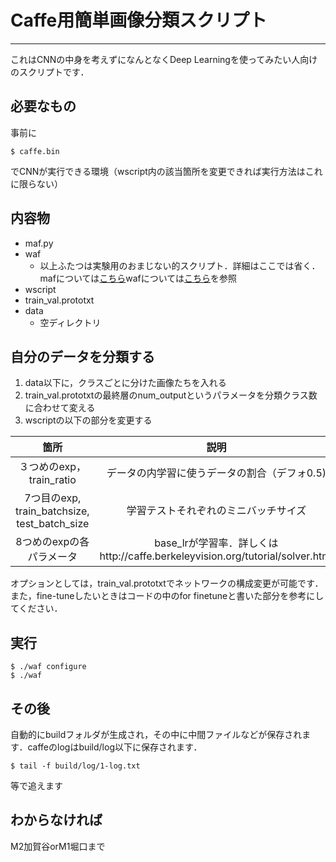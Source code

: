# Caffe用簡単画像分類スクリプト

---


これはCNNの中身を考えずになんとなくDeep Learningを使ってみたい人向けのスクリプトです．

## 必要なもの
事前に
```console
$ caffe.bin
```
でCNNが実行できる環境（wscript内の該当箇所を変更できれば実行方法はこれに限らない）

## 内容物
- maf.py
- waf
	- 以上ふたつは実験用のおまじない的スクリプト．詳細はここでは省く．mafについては[こちら](https://github.com/pfi/maf/)wafについては[こちら](https://github.com/waf-project/waf)を参照
- wscript
- train_val.prototxt
- data
	- 空ディレクトリ
	
## 自分のデータを分類する
1. data以下に，クラスごとに分けた画像たちを入れる
2. train_val.prototxtの最終層のnum_outputというパラメータを分類クラス数に合わせて変える
3. wscriptの以下の部分を変更する

| 箇所      |     説明 |  
| :--------:| :--------:| 
| ３つめのexp，train_ratio   | データの内学習に使うデータの割合（デフォ0.5) |  
|7つ目のexp, train_batchsize, test_batch_size|学習テストそれぞれのミニバッチサイズ|
|8つめのexpの各パラメータ|base_lrが学習率．詳しくはhttp://caffe.berkeleyvision.org/tutorial/solver.html|

オプションとしては，train_val.prototxtでネットワークの構成変更が可能です．また，fine-tuneしたいときはコードの中のfor finetuneと書いた部分を参考にしてください．

## 実行
```console
$ ./waf configure
$ ./waf
```
## その後
自動的にbuildフォルダが生成され，その中に中間ファイルなどが保存されます．caffeのlogはbuild/log以下に保存されます．
```console
$ tail -f build/log/1-log.txt
```
等で追えます

## わからなければ
M2加賀谷orM1堀口まで
